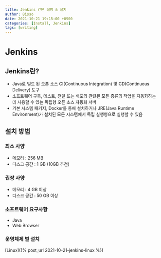 ```yaml
---
title: Jenkins 간단 설명 & 설치
author: Bisso
date: 2021-10-21 19:15:00 +0900
categories: [Install, Jenkins]
tags: [writing]
---
```


# Jenkins

## Jenkins란?

- Java로 빌드 된 오픈 소스 CI(Continuous Integration) 및 CD(Continuous Delivery) 도구
- 소프트웨어 구축, 테스트, 전달 또는 배포와 관련된 모든 종류의 작업을 자동화하는 데 사용할 수 있는 독립형 오픈 소스 자동화 서버
- 기본 시스템 패키지, Docker를 통해 설치하거나 JRE(Java Runtime Environment)가 설치된 모든 시스템에서 독립 실행형으로 실행할 수 있음

## 설치 방법

### 최소 사양

- 메모리 : 256 MB
- 디스크 공간 : 1 GB (10GB 추천)

### 권장 사양

- 메모리 : 4 GB 이상
- 디스크 공간 : 50 GB 이상

### 소프트웨어 요구사항

- Java
- Web Browser

### 운영체제 별 설치

[Linux]({% post_url 2021-10-21-jenkins-linux %})

[comment]: <> ([Docker]&#40;https://www.notion.so/Docker-5c6078dcf42e44f4987be752cdc96226&#41;)

[comment]: <> ([Kubernetes]&#40;https://www.notion.so/Kubernetes-22d5571cc4524c96a025f448c7c98c1b&#41;)